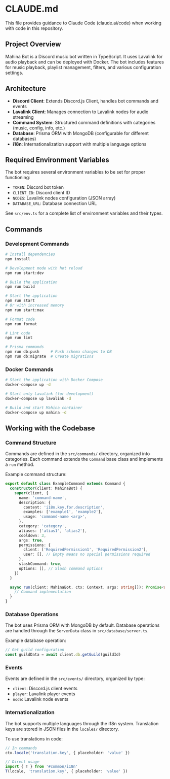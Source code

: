# CLAUDE.md

This file provides guidance to Claude Code (claude.ai/code) when working with code in this repository.

## Project Overview

Mahina Bot is a Discord music bot written in TypeScript. It uses Lavalink for audio playback and can be deployed with Docker. The bot includes features for music playback, playlist management, filters, and various configuration settings.

## Architecture

- **Discord Client**: Extends Discord.js Client, handles bot commands and events
- **Lavalink Client**: Manages connection to Lavalink nodes for audio streaming
- **Command System**: Structured command definitions with categories (music, config, info, etc.)
- **Database**: Prisma ORM with MongoDB (configurable for different databases)
- **i18n**: Internationalization support with multiple language options

## Required Environment Variables

The bot requires several environment variables to be set for proper functioning:
- `TOKEN`: Discord bot token
- `CLIENT_ID`: Discord client ID
- `NODES`: Lavalink nodes configuration (JSON array)
- `DATABASE_URL`: Database connection URL

See `src/env.ts` for a complete list of environment variables and their types.

## Commands

### Development Commands

```bash
# Install dependencies
npm install

# Development mode with hot reload
npm run start:dev

# Build the application
npm run build

# Start the application
npm run start
# Or with increased memory
npm run start:max

# Format code
npm run format

# Lint code
npm run lint

# Prisma commands
npm run db:push     # Push schema changes to DB
npm run db:migrate  # Create migrations
```

### Docker Commands

```bash
# Start the application with Docker Compose
docker-compose up -d

# Start only Lavalink (for development)
docker-compose up lavalink -d

# Build and start Mahina container
docker-compose up mahina -d
```

## Working with the Codebase

### Command Structure

Commands are defined in the `src/commands/` directory, organized into categories. Each command extends the `Command` base class and implements a `run` method.

Example command structure:
```typescript
export default class ExampleCommand extends Command {
  constructor(client: MahinaBot) {
    super(client, {
      name: 'command-name',
      description: {
        content: 'i18n.key.for.description',
        examples: ['example1', 'example2'],
        usage: 'command-name <arg>',
      },
      category: 'category',
      aliases: ['alias1', 'alias2'],
      cooldown: 3,
      args: true,
      permissions: {
        client: ['RequiredPermission1', 'RequiredPermission2'],
        user: [], // Empty means no special permissions required
      },
      slashCommand: true,
      options: [], // Slash command options
    })
  }

  async run(client: MahinaBot, ctx: Context, args: string[]): Promise<any> {
    // Command implementation
  }
}
```

### Database Operations

The bot uses Prisma ORM with MongoDB by default. Database operations are handled through the `ServerData` class in `src/database/server.ts`.

Example database operation:
```typescript
// Get guild configuration
const guildData = await client.db.getGuild(guildId)
```

### Events

Events are defined in the `src/events/` directory, organized by type:
- `client`: Discord.js client events
- `player`: Lavalink player events
- `node`: Lavalink node events

### Internationalization

The bot supports multiple languages through the i18n system. Translation keys are stored in JSON files in the `locales/` directory.

To use translations in code:
```typescript
// In commands
ctx.locale('translation.key', { placeholder: 'value' })

// Direct usage
import { T } from '#common/i18n'
T(locale, 'translation.key', { placeholder: 'value' })
```